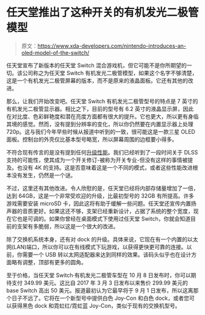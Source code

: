 # 任天堂推出了这种开关的有机发光二极管模型

> 原文：<https://www.xda-developers.com/nintendo-introduces-an-oled-model-of-the-switch/>

任天堂宣布了新版本的任天堂 Switch 混合游戏机，但它可能不是你所期望的一切。该公司称之为任天堂 Switch 有机发光二极管模型，如果这个名字不够清楚，这是一个有机发光二极管屏幕的版本，而不是原来的液晶面板。它还有其他的改进。

那么，让我们开始改变吧。任天堂 Switch 有机发光二极管型号的特点是 7 英寸的有机发光二极管显示器。相比之下，目前的型号有 6.2 英寸的液晶显示屏，因此在对比度、色彩鲜艳度和潜在亮度方面都有很大的提升。它也更大，所以更有身临其境的感觉。然而，没有提到分辨率的变化，所以你仍然要在内置显示器上处理 720p。这与我们今年早些时候从报道中听到的一致，很可能这是一款三星 OLED 面板。控制台的外壳仅比基本型号略宽，所以屏幕周围的边框要小得多。

不符合现有传言的是没有提到任何[升级性能](https://www.xda-developers.com/nintendo-switch-nvidia-chipset-update-dlss/)。我们已经听到了一段时间关于 DLSS 支持的可能性，使其成为一个开关修订-被称为开关专业-但没有这样的事情被提及。也没有 4K 的支持。这是否意味着这是一个不同的模式，或者这些性能改进根本没有发生，仍然是一个谜。

不过，这里还有其他改进。令人欣慰的是，任天堂已经将内部存储量增加了一倍，达到 64GB，这是一个非常受欢迎的升级，比最初型号的 32GB 有所提高。许多游戏需要安装 microSD 卡，因此这将有助于缓解一些问题。任天堂还宣传内置扬声器的音质更好。如果这还不够，支架已经重新设计，占据了系统的整个宽度，现在它也是可调的。如果你曾经在桌面模式下使用过任天堂 Switch，你就会知道目前的支架有多脆弱，所以这是一个很大的改进。

除了交换机系统本身，还有对 dock 的升级。具体来说，它现在有一个内置的以太网(LAN)端口，所以你可以在有线模式下玩游戏，以获得更快更可靠的连接。以前，你需要一个 USB 转以太网适配器来达到同样的效果。该码头似乎也在设计方面略有调整，顶部有更多的圆角。

至于价格，当任天堂 Switch·有机发光二极管车型在 10 月 8 日发布时，你可以期待支付 349.99 美元。这比自 2017 年 3 月 3 日发布以来售价 299.99 美元的 base Switch 高出 50 美元。报道最初认为它最早将于 9 月 1 日发布，所以这离那个日子不远了。它将在一个新型号中提供白色 Joy-Con 和白色 dock，或者您可以获得黑色 dock 和霓虹红/霓虹蓝 Joy-Con，类似于现有的交换机型号。